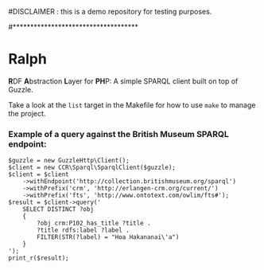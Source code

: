 #DISCLAIMER : this is a demo repository for testing purposes.

#************************************


# Ralph

**R**DF **A**bstraction **L**ayer for **PH**P: A simple SPARQL client built on top of Guzzle.

Take a look at the `list` target in the Makefile for how to use `make` to manage the project.

### Example of a query against the British Museum SPARQL endpoint:

```
$guzzle = new GuzzleHttp\Client();
$client = new CCR\Sparql\SparqlClient($guzzle);
$client = $client
    ->withEndpoint('http://collection.britishmuseum.org/sparql')
    ->withPrefix('crm', 'http://erlangen-crm.org/current/')
    ->withPrefix('fts', 'http://www.ontotext.com/owlim/fts#');
$result = $client->query('
    SELECT DISTINCT ?obj
    {
        ?obj crm:P102_has_title ?title .
        ?title rdfs:label ?label .
        FILTER(STR(?label) = "Hoa Hakananai\'a")
    }
');
print_r($result);
```
